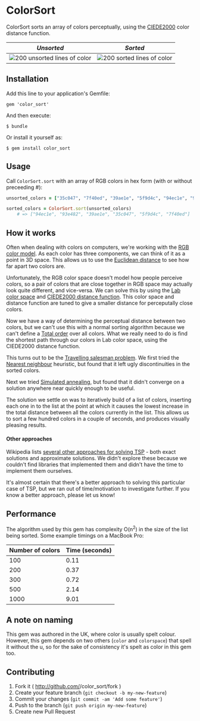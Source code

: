 # ColorSort

ColorSort sorts an array of colors perceptually, using the
[CIEDE2000](http://en.wikipedia.org/wiki/Color_difference#CIEDE2000)
color distance function.

*Unsorted* | *Sorted*
---------- | --------
![200 unsorted lines of color](http://ms-digital-labs.github.io/unsorted.png) | ![200 sorted lines of color](http://ms-digital-labs.github.io/sorted.png)

## Installation

Add this line to your application's Gemfile:

    gem 'color_sort'

And then execute:

    $ bundle

Or install it yourself as:

    $ gem install color_sort

## Usage

Call `ColorSort.sort` with an array of RGB colors in hex form (with or without preceeding #):

```ruby
unsorted_colors = ["35c047", "7f40ed", "39ae1e", "5f9d4c", "94ec1e", "93e482"]

sorted_colors = ColorSort.sort(unsorted_colors)
	# => ["94ec1e", "93e482", "39ae1e", "35c047", "5f9d4c", "7f40ed"]
```

## How it works

Often when dealing with colors on computers, we're working with the [RGB color model](http://en.wikipedia.org/wiki/Color_model#RGB_color_model). As each color has three components, we can think of it as a point in 3D space. This allows us to use the [Euclidean distance](http://en.wikipedia.org/wiki/Euclidean_distance) to see how far apart two colors are.

Unfortunately, the RGB color space doesn't model how people perceive colors, so a pair of colors that are close together in RGB space may actually look quite different, and vice-versa. We can solve this by using the [Lab color space](http://en.wikipedia.org/wiki/Lab_color_space) and [CIEDE2000 distance function](http://en.wikipedia.org/wiki/Color_difference#CIEDE2000). This color space and distance function are tuned to give a smaller distance for perceputally close colors.

Now we have a way of determining the perceptual distance between two colors, but we can't use this with a normal sorting algorithm because we can't define a [Total order](http://en.wikipedia.org/wiki/Total_order) over all colors. What we really need to do is find the shortest path through our colors in Lab color space, using the CIEDE2000 distance function.

This turns out to be the [Travelling salesman problem](http://en.wikipedia.org/wiki/Travelling_salesman_problem). We first tried the [Nearest neighbour](http://en.wikipedia.org/wiki/Nearest_neighbour_algorithm) heuristic, but found that it left ugly discontinuities in the sorted colors.

Next we tried [Simulated annealing](http://en.wikipedia.org/wiki/Simulated_annealing), but found that it didn't converge on a solution anywhere near quickly enough to be useful.

The solution we settle on was to iteratively build of a list of colors, inserting each one in to the list at the point at which it causes the lowest increase in the total distance between all the colors currently in the list. This allows us to sort a few hundred colors in a couple of seconds, and produces visually pleasing results.

#### Other approaches

Wikipedia lists [several other approaches for solving TSP](http://en.wikipedia.org/wiki/Travelling_salesman_problem#Computing_a_solution) - both exact solutions and approximate solutions. We didn't explore these because we couldn't find libraries that implemented them and didn't have the time to implement them ourselves.

It's almost certain that there's a better approach to solving this particular case of TSP, but we ran out of time/motivation to investigate further. If you know a better approach, please let us know!

## Performance

The algorithm used by this gem has complexity O(n<sup>2</sup>) in the size of the list being sorted. Some example timings on a MacBook Pro:

Number of colors | Time (seconds)
---------------- | --------------
100              | 0.11
200              | 0.37
300              | 0.72
500              | 2.14
1000             | 9.01

## A note on naming

This gem was authored in the UK, where color is usually spelt colour. However, this gem depends on two others (`color` and `colorspace`) that spell it without the u, so for the sake of consistency it's spelt as color in this gem too.

## Contributing

1. Fork it ( http://github.com/<my-github-username>/color_sort/fork )
2. Create your feature branch (`git checkout -b my-new-feature`)
3. Commit your changes (`git commit -am 'Add some feature'`)
4. Push to the branch (`git push origin my-new-feature`)
5. Create new Pull Request
